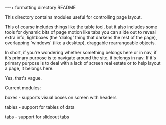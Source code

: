 ---+ formatting directory README

This directory contains modules useful for controlling page layout.

This of course includes things like the table tool, but it also includes
some tools for dynamic bits of page motion like tabs you can slide out
to reveal extra info, lightboxes (the 'dialog' thing that darkens the rest of the page),
overlapping 'windows' (like a desktop), draggable rearrangeable objects.

In short, if you're wondering whether something belongs here or in nav,
if it's primary purpose is to navigate around the site, it belongs in nav.
If it's primary purpose is to deal with a lack of screen real estate
or to help layout a page, it belongs here.

Yes, that's vague. 

Current modules:

boxes - supports visual boxes on screen with headers

tables - support for tables of data

tabs - support for slideout tabs

















 
 
 